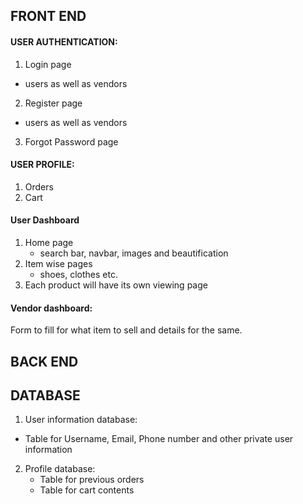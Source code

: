 
## FRONT END


#### USER AUTHENTICATION:
1. Login page  
  - users as well as vendors  
2. Register page
  - users as well as vendors   
  
3. Forgot Password page

#### USER PROFILE:
1. Orders  
1. Cart

#### User Dashboard
1. Home page   
   - search bar, navbar, images and beautification 
2. Item wise pages  
   -  shoes, clothes etc.
3. Each product will have its own viewing page

#### Vendor dashboard:
Form to fill for what item to sell and details for the same.


## BACK END


## DATABASE

1. User information database:  
  - Table for Username, Email, Phone number and other private user information  
  
2. Profile database:  
      - Table for previous orders 
      - Table for cart contents





<!-- separate database for username password and other things -->
<!-- tight security -->
<!-- database vs file space -->
<!-- convert images to base 64 -->

